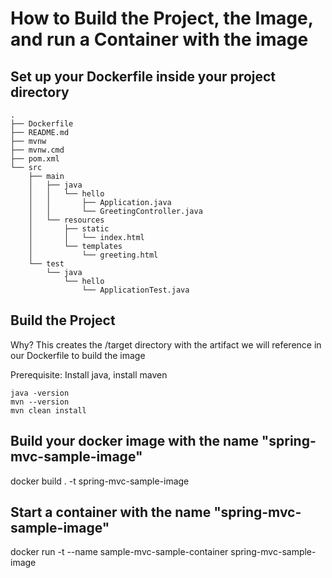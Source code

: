 
# How to Build the Project, the Image, and run a Container with the image

## Set up your Dockerfile inside your project directory
```
.
├── Dockerfile
├── README.md
├── mvnw
├── mvnw.cmd
├── pom.xml
└── src
    ├── main
    │   ├── java
    │   │   └── hello
    │   │       ├── Application.java
    │   │       └── GreetingController.java
    │   └── resources
    │       ├── static
    │       │   └── index.html
    │       └── templates
    │           └── greeting.html
    └── test
        └── java
            └── hello
                └── ApplicationTest.java

```

## Build the Project
Why? This creates the /target directory with the artifact we will reference in our Dockerfile to build the image

Prerequisite: Install java, install maven
```
java -version
mvn --version
mvn clean install
```

## Build your docker image with the name "spring-mvc-sample-image"
docker build . -t spring-mvc-sample-image

## Start a container with the name "spring-mvc-sample-image"
docker run -t --name sample-mvc-sample-container spring-mvc-sample-image